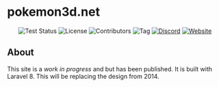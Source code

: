 # pokemon3d.net

<p align="center">
<img src="https://github.com/P3D-Legacy/pokemon3d.net/workflows/Laravel/badge.svg" alt="Test Status">
<img src="https://img.shields.io/github/license/P3D-Legacy/pokemon3d.net" alt="License">
<img src="https://img.shields.io/github/contributors/P3D-Legacy/pokemon3d.net" alt="Contributors">
<img src="https://img.shields.io/github/v/tag/P3D-Legacy/pokemon3d.net" alt="Tag">
<a href="https://discordapp.com/invite/EUhwdrq" target="_blank"><img src="https://img.shields.io/discord/299181628188524544" alt="Discord"></a>
<a href="https://skin.pokemon3d.net" target="_blank"><img src="https://img.shields.io/website?down_color=red&down_message=offline&up_color=green&up_message=online&url=https%3A%2F%pokemon3d.net%2F" alt="Website"></a>
</p>

## About

This site is a *work in progress* and but has been published. It is built with Laravel 8. This will be replacing the design from 2014.